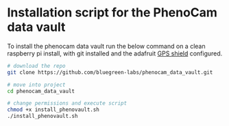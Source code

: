 # Installation script for the PhenoCam data vault

To install the phenocam data vault run the below command on a clean raspberry pi install, with git installed and the adafruit [GPS shield](https://www.adafruit.com/product/1272) configured.

```bash
# download the repo
git clone https://github.com/bluegreen-labs/phenocam_data_vault.git

# move into project
cd phenocam_data_vault

# change permissions and execute script
chmod +x install_phenovault.sh
./install_phenovault.sh
```
